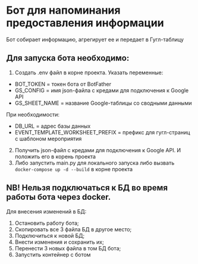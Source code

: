 # Бот для напоминания предоставления информации

Бот собирает информацию, агрегирует ее и передает в Гугл-таблицу

## Для запуска бота необходимо:
1. Создать .env файл в корне проекта. Указать переменные:
- BOT_TOKEN = токен бота от BotFather
- GS_CONFIG = имя json-файла с кредами для подключения к Google API
- GS_SHEET_NAME = название Google-таблицы со сводными данными

При необходимости:
- DB_URL = адрес базы данных
- EVENT_TEMPLATE_WORKSHEET_PREFIX = префикс для гугл-страниц с шаблоном мероприятия

2. Получить json-файл с кредами для подключения к Google API. И положить его в корень проекта
3. Либо запустить main.py для локального запуска либо вызвать `docker-compose up -d --build` в корне проекта


## NB! Нельзя подключаться к БД во время работы бота через docker. 
Для внесения изменений в БД:
1. Остановить работу бота;
2. Скопировать все 3 файла БД в другое место;
3. Подключиться к новой БД;
4. Внести изменения и сохранить их;
5. Перенести 3 новых файла в том БД бота;
6. Запустить контейнер с ботом
